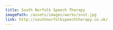 ```yaml
---
title: South Norfolk Speech Therapy
imagePath: /assets/images/works/snst.jpg
link: http://southnorfolkspeechtherapy.co.uk/
---
```

